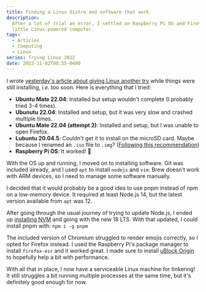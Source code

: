 ```yaml
---
title: Finding a Linux distro and software that work
description:
  After a lot of trial an error, I settled on Raspberry Pi OS and Firefox for my
  little Linux-powered computer.
tags:
  - Articles
  - Computing
  - Linux
series: Trying Linux 2022
date: 2022-11-02T08:55-0400
---
```


I wrote
[yesterday's article about giving Linux another try](/articles/giving-linux-another-try)
while things were still installing, _i.e._ too soon. Here is everything that I
tried:

- **Ubuntu Mate 22.04**: Installed but setup wouldn't complete (I probably tried
  3-4 times).
- **Ubunutu 22.04**: Installed and setup, but it was very slow and crashed
  multiple times.
- **Ubuntu Mate 22.04 (attempt 2)**: Installed and setup, but I was unable to
  open Firefox.
- **Lubuntu 20.04.5**: Couldn't get it to install on the microSD card. Maybe
  because I renamed an `.iso` file to `.img`?
  ([Following this recommendation](https://askubuntu.com/questions/1205768/how-to-convert-an-iso-file-to-img-format-in-linux))
- **Raspberry Pi OS**: It worked! 🎉

With the OS up and running, I moved on to installing software. Git was included
already, and I used `apt` to install `nodejs` and `vim`. Brew doesn't work with
ARM devices, so I need to manage some software manually.

I decided that it would probably be a good idea to use pnpm instead of npm on a
low-memory device. It required at least Node.js 14, but the latest version
available from `apt` was 12.

After going through the usual journey of trying to update Node.js, I ended up
[installing NVM](https://github.com/nvm-sh/nvm) and going with the new 18 LTS.
With that updated, I could install pnpm with: `npm i -g pnpm`

The included version of Chromium struggled to render emojis correctly, so I
opted for Firefox instead. I used the Raspberry Pi's package manager to install
`firefox-esr` and it worked great. I made sure to install
[uBlock Origin](/articles/awesome-browser-extensions) to hopefully help a bit
with performance.

With all that in place, I now have a serviceable Linux machine for tinkering! It
still struggles a bit running multiple processes at the same time, but it's
definitely good enough for now.
